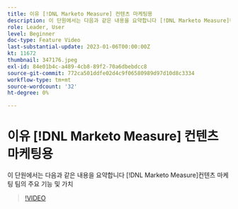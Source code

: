 ```yaml
---
title: 이유 [!DNL Marketo Measure] 컨텐츠 마케팅용
description: 이 단원에서는 다음과 같은 내용을 요약합니다 [!DNL Marketo Measure]컨텐츠 마케팅 팀의 주요 기능 및 가치
role: Leader, User
level: Beginner
doc-type: Feature Video
last-substantial-update: 2023-01-06T00:00:00Z
kt: 11672
thumbnail: 347176.jpeg
exl-id: 84e01b4c-a489-4cb8-89f2-70a6dbebdcc8
source-git-commit: 772ca501ddfe02d4c9f06580989d97d10d8c3334
workflow-type: tm+mt
source-wordcount: '32'
ht-degree: 0%

---
```


# 이유 [!DNL Marketo Measure] 컨텐츠 마케팅용

이 단원에서는 다음과 같은 내용을 요약합니다 [!DNL Marketo Measure]컨텐츠 마케팅 팀의 주요 기능 및 가치

>[!VIDEO](https://video.tv.adobe.com/v/347176/?quality=12&learn=on)
